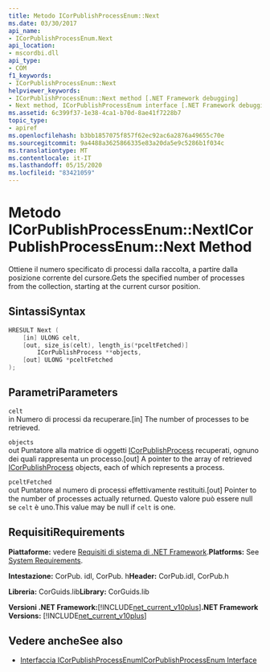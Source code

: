 ```yaml
---
title: Metodo ICorPublishProcessEnum::Next
ms.date: 03/30/2017
api_name:
- ICorPublishProcessEnum.Next
api_location:
- mscordbi.dll
api_type:
- COM
f1_keywords:
- ICorPublishProcessEnum::Next
helpviewer_keywords:
- ICorPublishProcessEnum::Next method [.NET Framework debugging]
- Next method, ICorPublishProcessEnum interface [.NET Framework debugging]
ms.assetid: 6c399f37-1e38-4ca1-b70d-8ae41f7228b7
topic_type:
- apiref
ms.openlocfilehash: b3bb1857075f857f62ec92ac6a2876a49655c70e
ms.sourcegitcommit: 9a4488a3625866335e83a20da5e9c5286b1f034c
ms.translationtype: MT
ms.contentlocale: it-IT
ms.lasthandoff: 05/15/2020
ms.locfileid: "83421059"
---
```

# <a name="icorpublishprocessenumnext-method"></a><span data-ttu-id="b114f-102">Metodo ICorPublishProcessEnum::Next</span><span class="sxs-lookup"><span data-stu-id="b114f-102">ICorPublishProcessEnum::Next Method</span></span>
<span data-ttu-id="b114f-103">Ottiene il numero specificato di processi dalla raccolta, a partire dalla posizione corrente del cursore.</span><span class="sxs-lookup"><span data-stu-id="b114f-103">Gets the specified number of processes from the collection, starting at the current cursor position.</span></span>  
  
## <a name="syntax"></a><span data-ttu-id="b114f-104">Sintassi</span><span class="sxs-lookup"><span data-stu-id="b114f-104">Syntax</span></span>  
  
```cpp  
HRESULT Next (  
    [in] ULONG celt,  
    [out, size_is(celt), length_is(*pceltFetched)]  
        ICorPublishProcess **objects,  
    [out] ULONG *pceltFetched  
);  
```  
  
## <a name="parameters"></a><span data-ttu-id="b114f-105">Parametri</span><span class="sxs-lookup"><span data-stu-id="b114f-105">Parameters</span></span>  
 `celt`  
 <span data-ttu-id="b114f-106">in Numero di processi da recuperare.</span><span class="sxs-lookup"><span data-stu-id="b114f-106">[in] The number of processes to be retrieved.</span></span>  
  
 `objects`  
 <span data-ttu-id="b114f-107">out Puntatore alla matrice di oggetti [ICorPublishProcess](icorpublishprocess-interface.md) recuperati, ognuno dei quali rappresenta un processo.</span><span class="sxs-lookup"><span data-stu-id="b114f-107">[out] A pointer to the array of retrieved [ICorPublishProcess](icorpublishprocess-interface.md) objects, each of which represents a process.</span></span>  
  
 `pceltFetched`  
 <span data-ttu-id="b114f-108">out Puntatore al numero di processi effettivamente restituiti.</span><span class="sxs-lookup"><span data-stu-id="b114f-108">[out] Pointer to the number of processes actually returned.</span></span> <span data-ttu-id="b114f-109">Questo valore può essere null se `celt` è uno.</span><span class="sxs-lookup"><span data-stu-id="b114f-109">This value may be null if `celt` is one.</span></span>  
  
## <a name="requirements"></a><span data-ttu-id="b114f-110">Requisiti</span><span class="sxs-lookup"><span data-stu-id="b114f-110">Requirements</span></span>  
 <span data-ttu-id="b114f-111">**Piattaforme:** vedere [Requisiti di sistema di .NET Framework](../../get-started/system-requirements.md).</span><span class="sxs-lookup"><span data-stu-id="b114f-111">**Platforms:** See [System Requirements](../../get-started/system-requirements.md).</span></span>  
  
 <span data-ttu-id="b114f-112">**Intestazione:** CorPub. idl, CorPub. h</span><span class="sxs-lookup"><span data-stu-id="b114f-112">**Header:** CorPub.idl, CorPub.h</span></span>  
  
 <span data-ttu-id="b114f-113">**Libreria:** CorGuids.lib</span><span class="sxs-lookup"><span data-stu-id="b114f-113">**Library:** CorGuids.lib</span></span>  
  
 <span data-ttu-id="b114f-114">**Versioni .NET Framework:**[!INCLUDE[net_current_v10plus](../../../../includes/net-current-v10plus-md.md)]</span><span class="sxs-lookup"><span data-stu-id="b114f-114">**.NET Framework Versions:** [!INCLUDE[net_current_v10plus](../../../../includes/net-current-v10plus-md.md)]</span></span>  
  
## <a name="see-also"></a><span data-ttu-id="b114f-115">Vedere anche</span><span class="sxs-lookup"><span data-stu-id="b114f-115">See also</span></span>

- [<span data-ttu-id="b114f-116">Interfaccia ICorPublishProcessEnum</span><span class="sxs-lookup"><span data-stu-id="b114f-116">ICorPublishProcessEnum Interface</span></span>](icorpublishprocessenum-interface.md)
